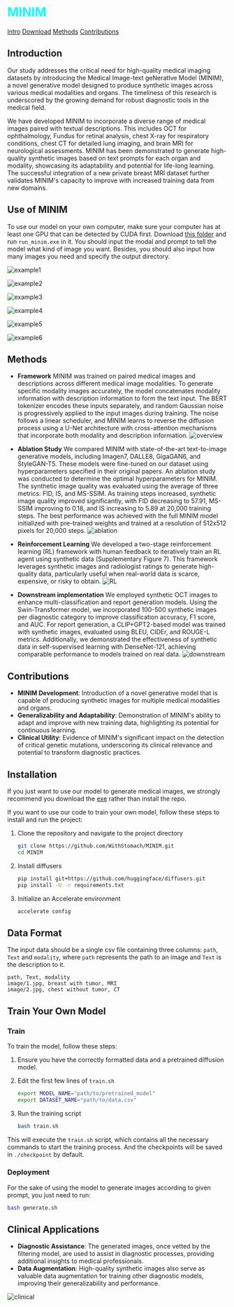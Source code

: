 # <font color=Aqua> MINIM </font>

[Intro](#introduction)
[Download](#use-of-minim)
[Methods](#methods)
[Contributions](#contributions)

## Introduction

Our study addresses the critical need for high-quality medical imaging datasets by introducing the Medical Image-text geNeratIve Model (MINIM), a novel generative model designed to produce synthetic images across various medical modalities and organs. The timeliness of this research is underscored by the growing demand for robust diagnostic tools in the medical field.

We have developed MINIM to incorporate a diverse range of medical images paired with textual descriptions. This includes OCT for ophthalmology, Fundus for retinal analysis, chest X-ray for respiratory conditions, chest CT for detailed lung imaging, and brain MRI for neurological assessments. MINIM has been demonstrated to generate high-quality synthetic images based on text prompts for each organ and modality, showcasing its adaptability and potential for life-long learning. The successful integration of a new private breast MRI dataset further validates MINIM's capacity to improve with increased training data from new domains.

## Use of MINIM

To use our model on your own computer, make sure your computer has at least one GPU that can be detected by CUDA first. Download [this folder](https://pan.baidu.com/s/1cxeonEof1oJRMF_Y-rF0UA?pwd=1234) and run `run_minim.exe` in it. You should input the modal and prompt to tell the model what kind of image you want. Besides, you should also input how many images you need and specify the output directory.

![example1](./pic/example1.png)

![example2](./pic/example2.png)

![example3](./pic/example3.png)

![example4](./pic/example4.png)

![example5](./pic/example5.png)

![example6](./pic/example6.png)

## Methods

- **Framework**
MINIM was trained on paired medical images and descriptions across different medical image modalities. To generate specific modality images accurately, the model concatenates modality information with description information to form the text input. The BERT tokenizer encodes these inputs separately, and random Gaussian noise is progressively applied to the input images during training. The noise follows a linear scheduler, and MINIM learns to reverse the diffusion process using a U-Net architecture with cross-attention mechanisms that incorporate both modality and description information.
![overview](./pic/overview.png)

- **Ablation Study**
We compared MINIM with state-of-the-art text-to-image generative models, including Imagen7, DALLE8, GigaGAN6, and StyleGAN-T5. These models were fine-tuned on our dataset using hyperparameters specified in their original papers. An ablation study was conducted to determine the optimal hyperparameters for MINIM. The synthetic image quality was evaluated using the average of three metrics: FID, IS, and MS-SSIM. As training steps increased, synthetic image quality improved significantly, with FID decreasing to 57.91, MS-SSIM improving to 0.18, and IS increasing to 5.89 at 20,000 training steps. The best performance was achieved with the full MINIM model initialized with pre-trained weights and trained at a resolution of 512x512 pixels for 20,000 steps.
![ablation](./pic/evaluations.png)

- **Reinforcement Learning**
We developed a two-stage reinforcement learning (RL) framework with human feedback to iteratively train an RL agent using synthetic data (Supplementary Figure 7). This framework leverages synthetic images and radiologist ratings to generate high-quality data, particularly useful when real-world data is scarce, expensive, or risky to obtain.
![RL](./pic/self_evolution.png)

- **Downstream implementation**
We employed synthetic OCT images to enhance multi-classification and report generation models. Using the Swin-Transformer model, we incorporated 100-500 synthetic images per diagnostic category to improve classification accuracy, F1 score, and AUC. For report generation, a CLIP+GPT2-based model was trained with synthetic images, evaluated using BLEU, CIDEr, and ROUGE-L metrics. Additionally, we demonstrated the effectiveness of synthetic data in self-supervised learning with DenseNet-121, achieving comparable performance to models trained on real data.
![downstream](./pic/downstream.png)

## Contributions

- **MINIM Development**: Introduction of a novel generative model that is capable of producing synthetic images for multiple medical modalities and organs.
- **Generalizability and Adaptability**: Demonstration of MINIM's ability to adapt and improve with new training data, highlighting its potential for continuous learning.
- **Clinical Utility**: Evidence of MINIM's significant impact on the detection of critical genetic mutations, underscoring its clinical relevance and potential to transform diagnostic practices.

## Installation

If you just want to use our model to generate medical images, we strongly recommend you download the [exe](https://pan.baidu.com/s/1cxeonEof1oJRMF_Y-rF0UA?pwd=1234) rather than install the repo.

If you want to use our code to train your own model, follow these steps to install and run the project:

1. Clone the repository and navigate to the project directory

    ```bash
    git clone https://github.com/WithStomach/MINIM.git
    cd MINIM
    ```

2. Install diffusers

    ```bash
    pip install git+https://github.com/huggingface/diffusers.git
    pip install -U -r requirements.txt
    ```

3. Initialize an Accelerate environment

    ```bash
    accelerate config
    ```

## Data Format

The input data should be a single csv file containing three columns: `path`, `Text` and `modality`, where `path` represents the path to an image and `Text` is the description to it.

```csv
path, Text, modality
image/1.jpg, breast with tumor, MRI
image/2.jpg, chest without tumor, CT
```

## Train Your Own Model

### Train

To train the model, follow these steps:

1. Ensure you have the correctly formatted data and a pretrained diffusion model.

2. Edit the first few lines of `train.sh`

    ```bash
    export MODEL_NAME="path/to/pretrained_model"
    export DATASET_NAME="path/to/data.csv"
    ```

3. Run the training script

    ```bash
    bash train.sh
    ```

This will execute the `train.sh` script, which contains all the necessary commands to start the training process. And the checkpoints will be saved in `./checkpoint` by default.

### Deployment

For the sake of using the model to generate images according to given prompt, you just need to run:

```bash
bash generate.sh
```

## Clinical Applications

- **Diagnostic Assistance**: The generated images, once vetted by the filtering model, are used to assist in diagnostic processes, providing additional insights to medical professionals.
- **Data Augmentation**: High-quality synthetic images also serve as valuable data augmentation for training other diagnostic models, improving their generalizability and performance.

![clinical](./pic/clinical_applications.png)
